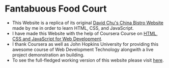 # Fantabuous Food Court
- This Website is a replica of its original [David Chu's China Bistro Website](https://www.davidchuschinabistro.com/) made by me in order to learn HTML, CSS, and JavaScript. 
- I have made this Website with the help of Coursera Course on [HTML, CSS and JavaScript for Web Development](https://www.coursera.org/learn/html-css-javascript-for-web-developers/home/welcome). 
- I thank Coursera as well as John Hopkins University for providing this awesome course of Web Development Technology alongwith a live project demonstration an building.
- To see the full-fledged working version of this website please visit [here](https://yashasvibhatt.github.io/Fantabulous-Food-Court/).